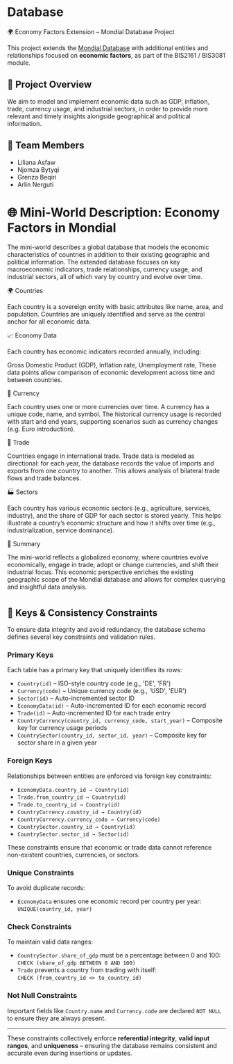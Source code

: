 # Database

🌍 Economy Factors Extension – Mondial Database Project

This project extends the [Mondial Database](https://www.dbis.cs.tu-dortmund.de/cms/de/home/Lehre/Mondial/) with additional entities and relationships focused on **economic factors**, as part of the BIS2161 / BIS3081 module.

## 🧾 Project Overview

We aim to model and implement economic data such as GDP, inflation, trade, currency usage, and industrial sectors, in order to provide more relevant and timely insights alongside geographical and political information.


## 👥 Team Members

- Liliana Asfaw
- Njomza Bytyqi
- Grenza Beqiri
- Arlin Nerguti





# 🌐 Mini-World Description: Economy Factors in Mondial
The mini-world describes a global database that models the economic characteristics of countries in addition to their existing geographic and political information. The extended database focuses on key macroeconomic indicators, trade relationships, currency usage, and industrial sectors, all of which vary by country and evolve over time.

🌍 Countries

Each country is a sovereign entity with basic attributes like name, area, and population. Countries are uniquely identified and serve as the central anchor for all economic data.

📈 Economy Data

Each country has economic indicators recorded annually, including:

Gross Domestic Product (GDP),
Inflation rate,
Unemployment rate,
These data points allow comparison of economic development across time and between countries.

💱 Currency

Each country uses one or more currencies over time. A currency has a unique code, name, and symbol. The historical currency usage is recorded with start and end years, supporting scenarios such as currency changes (e.g. Euro introduction).

🔁 Trade

Countries engage in international trade. Trade data is modeled as directional: for each year, the database records the value of imports and exports from one country to another. This allows analysis of bilateral trade flows and trade balances.

🏭 Sectors

Each country has various economic sectors (e.g., agriculture, services, industry), and the share of GDP for each sector is stored yearly. This helps illustrate a country’s economic structure and how it shifts over time (e.g., industrialization, service dominance).

🧠 Summary

The mini-world reflects a globalized economy, where countries evolve economically, engage in trade, adopt or change currencies, and shift their industrial focus. This economic perspective enriches the existing geographic scope of the Mondial database and allows for complex querying and insightful data analysis.


#
#


## 🔐 Keys & Consistency Constraints

To ensure data integrity and avoid redundancy, the database schema defines several key constraints and validation rules.

### Primary Keys
Each table has a primary key that uniquely identifies its rows:

- `Country(id)` – ISO-style country code (e.g., 'DE', 'FR')
- `Currency(code)` – Unique currency code (e.g., 'USD', 'EUR')
- `Sector(id)` – Auto-incremented sector ID
- `EconomyData(id)` – Auto-incremented ID for each economic record
- `Trade(id)` – Auto-incremented ID for each trade entry
- `CountryCurrency(country_id, currency_code, start_year)` – Composite key for currency usage periods
- `CountrySector(country_id, sector_id, year)` – Composite key for sector share in a given year

### Foreign Keys
Relationships between entities are enforced via foreign key constraints:

- `EconomyData.country_id → Country(id)`
- `Trade.from_country_id → Country(id)`
- `Trade.to_country_id → Country(id)`
- `CountryCurrency.country_id → Country(id)`
- `CountryCurrency.currency_code → Currency(code)`
- `CountrySector.country_id → Country(id)`
- `CountrySector.sector_id → Sector(id)`

These constraints ensure that economic or trade data cannot reference non-existent countries, currencies, or sectors.

### Unique Constraints
To avoid duplicate records:

- `EconomyData` ensures one economic record per country per year:  
  `UNIQUE(country_id, year)`

### Check Constraints
To maintain valid data ranges:

- `CountrySector.share_of_gdp` must be a percentage between 0 and 100:  
  `CHECK (share_of_gdp BETWEEN 0 AND 100)`
- `Trade` prevents a country from trading with itself:  
  `CHECK (from_country_id <> to_country_id)`

### Not Null Constraints
Important fields like `Country.name` and `Currency.code` are declared `NOT NULL` to ensure they are always present.

---

These constraints collectively enforce **referential integrity**, **valid input ranges**, and **uniqueness** – ensuring the database remains consistent and accurate even during insertions or updates.



